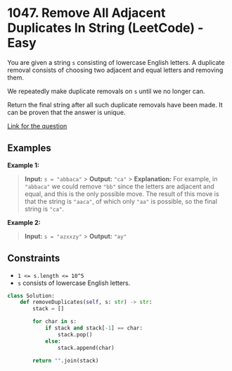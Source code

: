 # 1047. Remove All Adjacent Duplicates In String (LeetCode) - Easy

You are given a string `s` consisting of lowercase English letters. A duplicate removal consists of choosing two adjacent and equal letters and removing them.

We repeatedly make duplicate removals on `s` until we no longer can.

Return the final string after all such duplicate removals have been made. It can be proven that the answer is unique.

[Link for the question](https://leetcode.com/problems/remove-all-adjacent-duplicates-in-string/)

## Examples

**Example 1:**

> **Input:** `s = "abbaca"` > **Output:** `"ca"` > **Explanation:** For example, in `"abbaca"` we could remove `"bb"` since the letters are adjacent and equal, and this is the only possible move. The result of this move is that the string is `"aaca"`, of which only `"aa"` is possible, so the final string is `"ca"`.

**Example 2:**

> **Input:** `s = "azxxzy"` > **Output:** `"ay"`

## Constraints

- `1 <= s.length <= 10^5`
- `s` consists of lowercase English letters.

```python
class Solution:
    def removeDuplicates(self, s: str) -> str:
        stack = []

        for char in s:
            if stack and stack[-1] == char:
                stack.pop()
            else:
                stack.append(char)

        return "".join(stack)
```